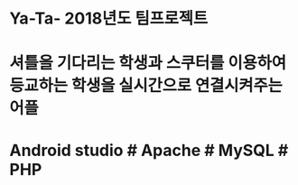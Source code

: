 # Ya-Ta- 2018년도 팀프로젝트
# 셔틀을 기다리는 학생과 스쿠터를 이용하여 등교하는 학생을 실시간으로 연결시켜주는 어플

# Android studio # Apache # MySQL # PHP 
